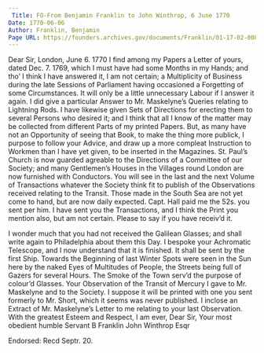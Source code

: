 ```yaml
---
 Title: FO-From Benjamin Franklin to John Winthrop, 6 June 1770
Date: 1770-06-06
Author: Franklin, Benjamin
Page URL: https://founders.archives.gov/documents/Franklin/01-17-02-0088
---
```


Dear Sir,
London, June 6. 1770
I find among my Papers a Letter of yours, dated Dec. 7. 1769, which I must have had some Months in my Hands; and tho’ I think I have answered it, I am not certain; a Multiplicity of Business during the late Sessions of Parliament having occasioned a Forgetting of some Circumstances. It will only be a little unnecessary Labour if I answer it again.
I did give a particular Answer to Mr. Maskelyne’s Queries relating to Lightning Rods. I have likewise given Sets of Directions for erecting them to several Persons who desired it; and I think that all I know of the matter may be collected from different Parts of my printed Papers. But, as many have not an Opportunity of seeing that Book, to make the thing more publick, I purpose to follow your Advice, and draw up a more compleat Instruction to Workmen than I have yet given, to be inserted in the Magazines. St. Paul’s Church is now guarded agreable to the Directions of a Committee of our Society; and many Gentlemen’s Houses in the Villages round London are now furnished with Conductors.
You will see in the last and the next Volume of Transactions whatever the Society think fit to publish of the Observations received relating to the Transit. Those made in the South Sea are not yet come to hand, but are now daily expected.
Capt. Hall paid me the 52s. you sent per him. I have sent you the Transactions, and I think the Print you mention also, but am not certain. Please to say if you have receiv’d it.

I wonder much that you had not received the Galilean Glasses; and shall write again to Philadelphia about them this Day.
I bespoke your Achromatic Telescope, and I now understand that it is finished. It shall be sent by the first Ship.
Towards the Beginning of last Winter Spots were seen in the Sun here by the naked Eyes of Multitudes of People, the Streets being full of Gazers for several Hours. The Smoke of the Town serv’d the purpose of colour’d Glasses.
Your Observation of the Transit of Mercury I gave to Mr. Maskelyne and to the Society. I suppose it will be printed with one you sent formerly to Mr. Short, which it seems was never published.
I inclose an Extract of Mr. Maskelyne’s Letter to me relating to your last Observation. With the greatest Esteem and Respect, I am ever, Dear Sir, Your most obedient humble Servant
B Franklin
John Winthrop Esqr
 
Endorsed: Recd Septr. 20.


